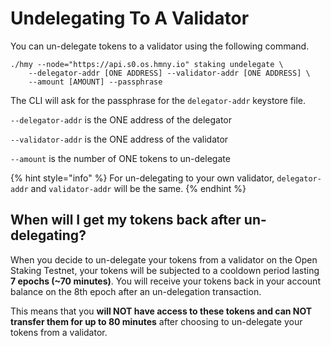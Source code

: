 # Undelegating To A Validator

You can un-delegate tokens to a validator using the following command.

```text
./hmy --node="https://api.s0.os.hmny.io" staking undelegate \
    --delegator-addr [ONE ADDRESS] --validator-addr [ONE ADDRESS] \ 
    --amount [AMOUNT] --passphrase
```

The CLI will ask for the passphrase for the `delegator-addr` keystore file.

`--delegator-addr` is the ONE address of the delegator

`--validator-addr` is the ONE address of the validator

`--amount` is the number of ONE tokens to un-delegate

{% hint style="info" %}
For un-delegating to your own validator, `delegator-addr` and `validator-addr` will be the same.
{% endhint %}

## When will I get my tokens back after un-delegating?

When you decide to un-delegate your tokens from a validator on the Open Staking Testnet, your tokens will be subjected to a cooldown period lasting **7 epochs \(~70 minutes\)**. You will receive your tokens back in your account balance on the 8th epoch after an un-delegation transaction.

This means that you **will NOT have access to these tokens and can NOT transfer them for up to 80 minutes** after choosing to un-delegate your tokens from a validator.


